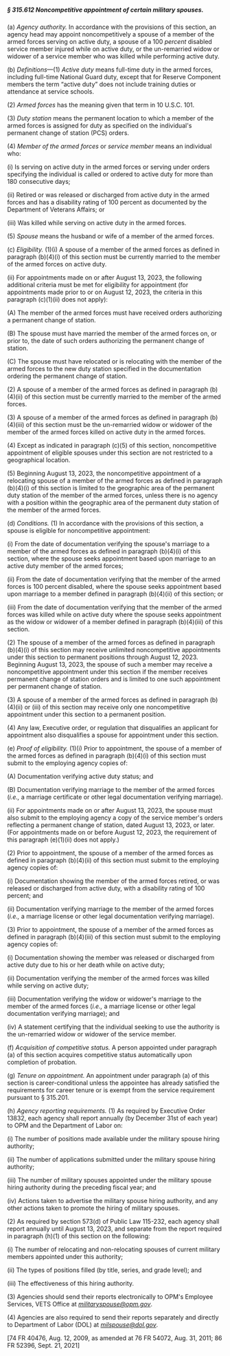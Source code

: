 ##### § 315.612 Noncompetitive appointment of certain military spouses. #####

(a) *Agency authority.* In accordance with the provisions of this section, an agency head may appoint noncompetitively a spouse of a member of the armed forces serving on active duty, a spouse of a 100 *percent* disabled service member injured while on active duty, or the un-remarried widow or widower of a service member who was killed while performing active duty.

(b) *Definitions*—(1) *Active duty* means full-time duty in the armed forces, including full-time National Guard duty, except that for Reserve Component members the term “active duty” does not include training duties or attendance at service schools.

(2) *Armed forces* has the meaning given that term in 10 U.S.C. 101.

(3) *Duty station* means the permanent location to which a member of the armed forces is assigned for duty as specified on the individual's permanent change of station (PCS) orders.

(4) *Member of the armed forces* or *service member* means an individual who:

(i) Is serving on active duty in the armed forces or serving under orders specifying the individual is called or ordered to active duty for more than 180 consecutive days;

(ii) Retired or was released or discharged from active duty in the armed forces and has a disability rating of 100 percent as documented by the Department of Veterans Affairs; or

(iii) Was killed while serving on active duty in the armed forces.

(5) *Spouse* means the husband or wife of a member of the armed forces.

(c) *Eligibility.* (1)(i) A spouse of a member of the armed forces as defined in paragraph (b)(4)(i) of this section must be currently married to the member of the armed forces on active duty.

(ii) For appointments made on or after August 13, 2023, the following additional criteria must be met for eligibility for appointment (for appointments made prior to or on August 12, 2023, the criteria in this paragraph (c)(1)(ii) does not apply):

(A) The member of the armed forces must have received orders authorizing a permanent change of station.

(B) The spouse must have married the member of the armed forces on, or prior to, the date of such orders authorizing the permanent change of station.

(C) The spouse must have relocated or is relocating with the member of the armed forces to the new duty station specified in the documentation ordering the permanent change of station.

(2) A spouse of a member of the armed forces as defined in paragraph (b)(4)(ii) of this section must be currently married to the member of the armed forces.

(3) A spouse of a member of the armed forces as defined in paragraph (b)(4)(iii) of this section must be the un-remarried widow or widower of the member of the armed forces killed on active duty in the armed forces.

(4) Except as indicated in paragraph (c)(5) of this section, noncompetitive appointment of eligible spouses under this section are not restricted to a geographical location.

(5) Beginning August 13, 2023, the noncompetitive appointment of a relocating spouse of a member of the armed forces as defined in paragraph (b)(4)(i) of this section is limited to the geographic area of the permanent duty station of the member of the armed forces, unless there is no agency with a position within the geographic area of the permanent duty station of the member of the armed forces.

(d) *Conditions.* (1) In accordance with the provisions of this section, a spouse is eligible for noncompetitive appointment:

(i) From the date of documentation verifying the spouse's marriage to a member of the armed forces as defined in paragraph (b)(4)(i) of this section, where the spouse seeks appointment based upon marriage to an active duty member of the armed forces;

(ii) From the date of documentation verifying that the member of the armed forces is 100 percent disabled, where the spouse seeks appointment based upon marriage to a member defined in paragraph (b)(4)(ii) of this section; or

(iii) From the date of documentation verifying that the member of the armed forces was killed while on active duty where the spouse seeks appointment as the widow or widower of a member defined in paragraph (b)(4)(iii) of this section.

(2) The spouse of a member of the armed forces as defined in paragraph (b)(4)(i) of this section may receive unlimited noncompetitive appointments under this section to permanent positions through August 12, 2023. Beginning August 13, 2023, the spouse of such a member may receive a noncompetitive appointment under this section if the member receives permanent change of station orders and is limited to one such appointment per permanent change of station.

(3) A spouse of a member of the armed forces as defined in paragraph (b)(4)(ii) or (iii) of this section may receive only one noncompetitive appointment under this section to a permanent position.

(4) Any law, Executive order, or regulation that disqualifies an applicant for appointment also disqualifies a spouse for appointment under this section.

(e) *Proof of eligibility.* (1)(i) Prior to appointment, the spouse of a member of the armed forces as defined in paragraph (b)(4)(i) of this section must submit to the employing agency copies of:

(A) Documentation verifying active duty status; and

(B) Documentation verifying marriage to the member of the armed forces (*i.e.,* a marriage certificate or other legal documentation verifying marriage).

(ii) For appointments made on or after August 13, 2023, the spouse must also submit to the employing agency a copy of the service member's orders reflecting a permanent change of station, dated August 13, 2023, or later. (For appointments made on or before August 12, 2023, the requirement of this paragraph (e)(1)(ii) does not apply.)

(2) Prior to appointment, the spouse of a member of the armed forces as defined in paragraph (b)(4)(ii) of this section must submit to the employing agency copies of:

(i) Documentation showing the member of the armed forces retired, or was released or discharged from active duty, with a disability rating of 100 percent; and

(ii) Documentation verifying marriage to the member of the armed forces (*i.e.,* a marriage license or other legal documentation verifying marriage).

(3) Prior to appointment, the spouse of a member of the armed forces as defined in paragraph (b)(4)(iii) of this section must submit to the employing agency copies of:

(i) Documentation showing the member was released or discharged from active duty due to his or her death while on active duty;

(ii) Documentation verifying the member of the armed forces was killed while serving on active duty;

(iii) Documentation verifying the widow or widower's marriage to the member of the armed forces (*i.e.,* a marriage license or other legal documentation verifying marriage); and

(iv) A statement certifying that the individual seeking to use the authority is the un-remarried widow or widower of the service member.

(f) *Acquisition of competitive status.* A person appointed under paragraph (a) of this section acquires competitive status automatically upon completion of probation.

(g) *Tenure on appointment.* An appointment under paragraph (a) of this section is career-conditional unless the appointee has already satisfied the requirements for career tenure or is exempt from the service requirement pursuant to § 315.201.

(h) *Agency reporting requirements.* (1) As required by Executive Order 13832, each agency shall report annually (by December 31st of each year) to OPM and the Department of Labor on:

(i) The number of positions made available under the military spouse hiring authority;

(ii) The number of applications submitted under the military spouse hiring authority;

(iii) The number of military spouses appointed under the military spouse hiring authority during the preceding fiscal year; and

(iv) Actions taken to advertise the military spouse hiring authority, and any other actions taken to promote the hiring of military spouses.

(2) As required by section 573(d) of Public Law 115-232, each agency shall report annually until August 13, 2023, and separate from the report required in paragraph (h)(1) of this section on the following:

(i) The number of relocating and non-relocating spouses of current military members appointed under this authority;

(ii) The types of positions filled (by title, series, and grade level); and

(iii) The effectiveness of this hiring authority.

(3) Agencies should send their reports electronically to OPM's Employee Services, VETS Office at *militaryspouse@opm.gov*.

(4) Agencies are also required to send their reports separately and directly to Department of Labor (DOL) at *milspouse@dol.gov*.

[74 FR 40476, Aug. 12, 2009, as amended at 76 FR 54072, Aug. 31, 2011; 86 FR 52396, Sept. 21, 2021]